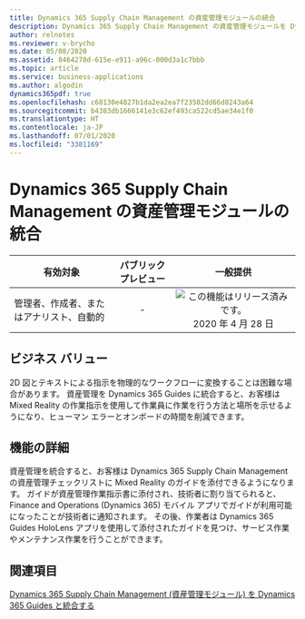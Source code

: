 ```yaml
---
title: Dynamics 365 Supply Chain Management の資産管理モジュールの統合
description: Dynamics 365 Supply Chain Management の資産管理モジュールを Dynamics 365 Guides に統合すると、サービス作業者やメンテナンス作業者は日常のワークフローで Mixed Reality の作業指示を利用できるようになります。
author: relnotes
ms.reviewer: v-brycho
ms.date: 05/08/2020
ms.assetid: 8464278d-615e-e911-a96c-000d3a1c7bbb
ms.topic: article
ms.service: business-applications
ms.author: algodin
dynamics365pdf: true
ms.openlocfilehash: c68130e4827b1da2ea2ea7f23502dd66d8243a64
ms.sourcegitcommit: b4383db1666141e3c62ef493ca522cd5ae34e1f0
ms.translationtype: HT
ms.contentlocale: ja-JP
ms.lasthandoff: 07/01/2020
ms.locfileid: "3381169"
---
```

# <a name="integrate-the-asset-management-module-from-dynamics-365-supply-chain-management"></a>Dynamics 365 Supply Chain Management の資産管理モジュールの統合


| 有効対象    |  パブリック プレビュー | 一般提供 | 
| ---------- | :----------: |:----------: |
|管理者、作成者、またはアナリスト、自動的|-| ![この機能はリリース済みです。](/dynamics365-release-plan/media/green-checkmark.png "この機能はリリース済みです。") 2020 年 4 月 28 日|


## <a name="business-value"></a>ビジネス バリュー
<!-- bv start -->
2D 図とテキストによる指示を物理的なワークフローに変換することは困難な場合があります。 資産管理を Dynamics 365 Guides に統合すると、お客様は Mixed Reality の作業指示を使用して作業員に作業を行う方法と場所を示せるようになり、ヒューマン エラーとオンボードの時間を削減できます。
<!-- bv end -->



## <a name="feature-details"></a>機能の詳細
<!--feature detail start -->
資産管理を統合すると、お客様は Dynamics 365 Supply Chain Management の資産管理チェックリストに Mixed Reality のガイドを添付できるようになります。 ガイドが資産管理作業指示書に添付され、技術者に割り当てられると、Finance and Operations (Dynamics 365) モバイル アプリでガイドが利用可能になったことが技術者に通知されます。 その後、作業者は Dynamics 365 Guides HoloLens アプリを使用して添付されたガイドを見つけ、サービス作業やメンテナンス作業を行うことができます。
<!--feature detail end -->










## <a name="see-also"></a>関連項目

<!--docs start-->
[Dynamics 365 Supply Chain Management (資産管理モジュール) を Dynamics 365 Guides と統合する](https://docs.microsoft.com/dynamics365/mixed-reality/guides/admin-integrate-asset-management)
<!--docs end-->
